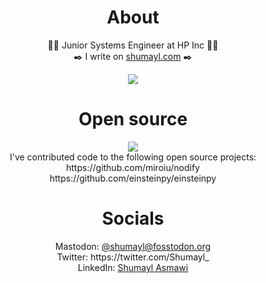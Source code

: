 <h1 align="center">About</h1>
<p align="center">
    👨‍💻 Junior Systems Engineer at HP Inc 👨‍💻<br/>
    ✒️ I write on <a href="https://www.shumayl.com/">shumayl.com</a> ✒️<br/>
</p>
<p align="center">
    <img src="http://github-profile-summary-cards.vercel.app/api/cards/profile-details?username=mshumayl&theme=github_dark"></img>
    
</p>

<h1 align="center">Open source</h1>
<div align="center">
    <img src="http://github-profile-summary-cards.vercel.app/api/cards/most-commit-language?username=mshumayl&theme=github_dark"></img>
</div>
<div align="center">
    I've contributed code to the following open source projects:<br/>
    https://github.com/miroiu/nodify <br/>
    https://github.com/einsteinpy/einsteinpy <br/>
</div>

<h1 align="center">Socials</h1>
<p align="center">
    Mastodon: <a rel="me" href="https://fosstodon.org/@shumayl">@shumayl@fosstodon.org</a><br/>
    Twitter: https://twitter.com/Shumayl_ <br/>
    LinkedIn: <a href="https://www.linkedin.com/in/shumayl-111/">Shumayl Asmawi</a><br/>
</p>
<!---
A GitHub profile readme.
--->
